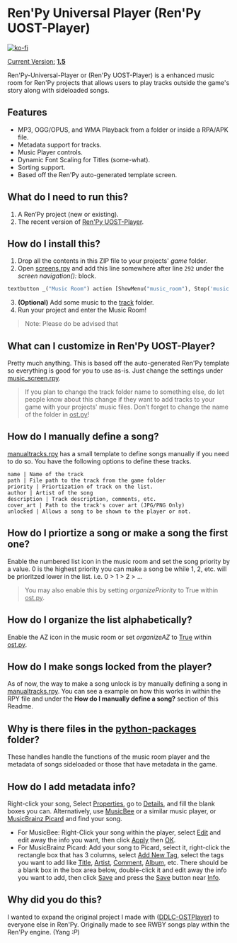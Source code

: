 # Ren'Py Universal Player (Ren'Py UOST-Player)
[![ko-fi](https://www.ko-fi.com/img/githubbutton_sm.svg)](https://ko-fi.com/K3K22K8SU)

<u>Current Version:</u> [**1.5**](https://github.com/GanstaKingofSA/RenPy-Universal-Player/releases/latest)

Ren'Py-Universal-Player or (Ren'Py UOST-Player) is a enhanced music room for Ren'Py projects that allows users to play tracks outside the game's story along with sideloaded songs. 

## Features
* MP3, OGG/OPUS, and WMA Playback from a folder or inside a RPA/APK file.
* Metadata support for tracks.
* Music Player controls.
* Dynamic Font Scaling for Titles (some-what).
* Sorting support.
* Based off the Ren'Py auto-generated template screen.

## What do I need to run this?
1. A Ren’Py project (new or existing).
2. The recent version of [Ren'Py UOST-Player](https://github.com/GanstaKingofSA/RenPy-Universal-Player/releases).

## How do I install this?

1. Drop all the contents in this ZIP file to your projects' *game* folder.
2.	Open <u>screens.rpy</u> and add this line somewhere after line `292` under the *screen navigation():* block.
   ```py
   textbutton _("Music Room") action [ShowMenu("music_room"), Stop('music', fadeout=2.0), If(preferences.get_volume("music") == 0.0, true=SetVariable("ost.music_muted", True), false=SetMute('music', True)), Function(ost.refresh_list)]
   ```
3. **(Optional)** Add some music to the <u>track</u> folder.
4. Run your project and enter the Music Room!

> Note: Please do be advised that 

## What can I customize in Ren'Py UOST-Player?
Pretty much anything. This is based off the auto-generated Ren'Py template so everything is good for you to use as-is. Just change the settings under <u>music_screen.rpy</u>.
> If you plan to change the track folder name to something else, do let people know about this change if they want to add tracks to your game with your projects' music files. Don’t forget to change the name of the folder in <u>ost.py</u>!

## How do I manually define a song?
<u>manualtracks.rpy</u> has a small template to define songs manually if you need to do so. You have the following options to define these tracks.
```
name | Name of the track
path | File path to the track from the game folder
priority | Priortization of track on the list.
author | Artist of the song
description | Track description, comments, etc.
cover_art | Path to the track's cover art (JPG/PNG Only)
unlocked | Allows a song to be shown to the player or not.
```

## How do I priortize a song or make a song the first one?
Enable the numbered list icon in the music room and set the song priority by a value. 0 is the highest priority you can make a song be while 1, 2, etc. will be prioritzed lower in the list. i.e. 0 > 1 > 2 > ...
> You may also enable this by setting *organizePriority* to True within <u>ost.py</u>.

## How do I organize the list alphabetically?
Enable the AZ icon in the music room or set *organizeAZ* to <u>True</u> within <u>ost.py</u>.

## How do I make songs locked from the player?
As of now, the way to make a song unlock is by manually defining a song in <u>manualtracks.rpy</u>. You can see a example on how this works in within the RPY file and under the **How do I manually define a song?** section of this Readme.

## Why is there files in the <u>python-packages</u> folder?

These handles handle the functions of the music room player and the metadata of songs sideloaded or those that have metadata in the game.

## How do I add metadata info?
Right-click your song, Select <u>Properties</u>, go to <u>Details</u>, and fill the blank boxes you can.
Alternatively, use [MusicBee](https://www.getmusicbee.com/) or a similar music player, or [MusicBrainz Picard](https://picard.musicbrainz.org/) and find your song.

- For MusicBee: Right-Click your song within the player, select <u>Edit</u> and edit away the info you want, then click <u>Apply</u> then <u>OK</u>.
- For MusicBrainz Picard: Add your song to Picard, select it, right-click the rectangle box that has 3 columns, select <u>Add New Tag</u>, select the tags you want to add like <u>Title</u>, <u>Artist</u>, <u>Comment</u>, <u>Album</u>, etc. There should be a blank box in the box area below, double-click it and edit away the info you want to add, then click <u>Save</u> and press the <u>Save</u> button near <u>Info</u>.

## Why did you do this?
I wanted to expand the original project I made with ([DDLC-OSTPlayer](https://github.com/GanstaKingofSA/DDLC-OSTPlayer)) to everyone else in Ren'Py. Originally made to see RWBY songs play within the Ren'Py engine. (Yang _:P_)